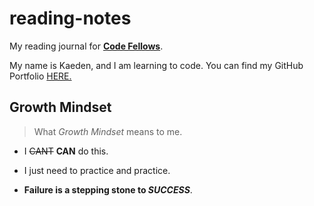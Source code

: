 # reading-notes
My reading journal for [**Code Fellows**](https://www.codefellows.org/).

My name is Kaeden, and I am learning to code. You can find my GitHub Portfolio [HERE.](https://github.com/KaedenOC)

## Growth Mindset

>What *Growth Mindset* means to me.

- I ~~CANT~~ **CAN** do this. 

- I just need to practice and practice.

- **Failure is a stepping stone to _SUCCESS_**. 
